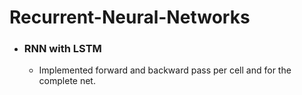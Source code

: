 # Recurrent-Neural-Networks

* ### RNN with LSTM
   * Implemented forward and backward pass per cell and for the complete net.

